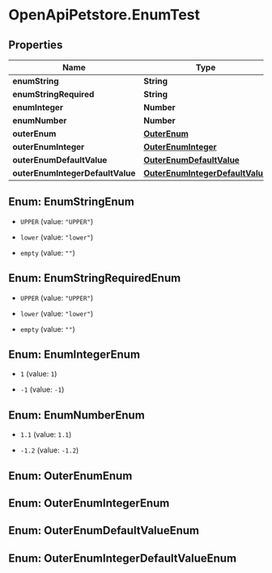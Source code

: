# OpenApiPetstore.EnumTest

## Properties

Name | Type | Description | Notes
------------ | ------------- | ------------- | -------------
**enumString** | **String** |  | [optional] 
**enumStringRequired** | **String** |  | 
**enumInteger** | **Number** |  | [optional] 
**enumNumber** | **Number** |  | [optional] 
**outerEnum** | [**OuterEnum**](OuterEnum.md) |  | [optional] 
**outerEnumInteger** | [**OuterEnumInteger**](OuterEnumInteger.md) |  | [optional] 
**outerEnumDefaultValue** | [**OuterEnumDefaultValue**](OuterEnumDefaultValue.md) |  | [optional] 
**outerEnumIntegerDefaultValue** | [**OuterEnumIntegerDefaultValue**](OuterEnumIntegerDefaultValue.md) |  | [optional] 



## Enum: EnumStringEnum


* `UPPER` (value: `"UPPER"`)

* `lower` (value: `"lower"`)

* `empty` (value: `""`)





## Enum: EnumStringRequiredEnum


* `UPPER` (value: `"UPPER"`)

* `lower` (value: `"lower"`)

* `empty` (value: `""`)





## Enum: EnumIntegerEnum


* `1` (value: `1`)

* `-1` (value: `-1`)





## Enum: EnumNumberEnum


* `1.1` (value: `1.1`)

* `-1.2` (value: `-1.2`)





## Enum: OuterEnumEnum






## Enum: OuterEnumIntegerEnum






## Enum: OuterEnumDefaultValueEnum






## Enum: OuterEnumIntegerDefaultValueEnum





